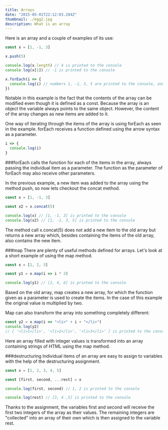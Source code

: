 ```yaml
---
title: Arrays
date: "2015-05-01T22:12:03.284Z"
thumbnail: ./egg2.jpg
description: What is an array
---
```


Here is an array and a couple of examples of its use:

```js
const x = [1, -1, 3]

x.push(5)

console.log(x.length) // 4 is printed to the console
console.log(x[1]) // -1 is printed to the console

x.forEach(i => {
  console.log(i) // numbers 1, -1, 3, 5 are printed to the console, one per line
})
```

Notable in this example is the fact that the contents of the array can be modified even though it is defined as a const. Because the array is an object the variable always points to the same object. However, the content of the array changes as new items are added to it.

One way of iterating through the items of the array is using forEach as seen in the example. forEach receives a function defined using the arrow syntax as a parameter.

```js
i => {
  console.log(i)
}
```

###forEach
calls the function for each of the items in the array, always passing the individual item as a parameter. The function as the parameter of forEach may also receive other parameters.

In the previous example, a new item was added to the array using the method push, so now lets checkout the concat method.

```js
const x = [1, -1, 3]

const x2 = x.concat(5)

console.log(x) // [1, -1, 3] is printed to the console
console.log(x2) // [1, -1, 3, 5] is printed to the console
```

The method call x.concat(5) does not add a new item to the old array but returns a new array which, besides containing the items of the old array, also contains the new item.

###map
There are plenty of useful methods defined for arrays. Let's look at a short example of using the map method.

```js
const x = [1, 2, 3]

const y1 = x.map(i => i * 2)

console.log(y1) // [2, 4, 6] is printed to the console
```

Based on the old array, map creates a new array, for which the function given as a parameter is used to create the items. In the case of this example the original value is multiplied by two.

Map can also transform the array into something completely different:

```js
const y2 = x.map(i => "<li>" + i + "</li>")
console.log(y2)
// [ '<li>1</li>', '<li>2</li>', '<li>3</li>' ] is printed to the console
```

Here an array filled with integer values is transformed into an array containing strings of HTML using the map method.

###destructuring
Individual items of an array are easy to assign to variables with the help of the destructuring assignment.

```js
const x = [1, 2, 3, 4, 5]

const [first, second, ...rest] = x

console.log(first, second) // 1, 2 is printed to the console

console.log(rest) // [3, 4 ,5] is printed to the console
```

Thanks to the assignment, the variables first and second will receive the first two integers of the array as their values. The remaining integers are "collected" into an array of their own which is then assigned to the variable rest.
